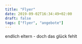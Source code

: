 ```yaml
---
title: "Flyer"
date: 2019-09-02T16:34:49+02:00
draft: false
tags: ["flyer", "angebote"]
---
```


endlich eltern - doch das glück fehlt